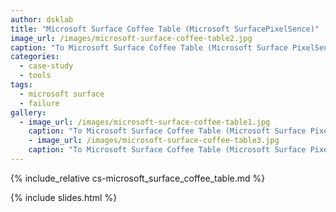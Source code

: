 ```yaml
---
author: dsklab
title: "Microsoft Surface Coffee Table (Microsoft SurfacePixelSence)"
image_url: /images/microsoft-surface-coffee-table2.jpg
caption: "Το Microsoft Surface Coffee Table (Microsoft Surface PixelSense) ήταν μια πρωτοποριακή συσκευή αλληλεπίδρασης με το χρήστη, που συνδύαζε τα πλεονεκτήματα μιας κοινής επιφάνειας τραπεζιού με τα πλεονεκτήματα του ψηφιακού κόσμου. Επρόκειτο για ένα διαδραστικό τραπέζι, που ως προϊόν απευθυνόταν κυρίως στις εμπορικές αγορές που επιδίωκαν να το χρησιμοποιήσουν σε δημόσιους χώρους, όπως καταστήματα, μπαρ, ξενοδοχεία, καζίνο, σημεία λιανικής πώλησης τόσο για ψυχαγωγικούς όσο και για πρακτικούς σκοπούς. Ως εκ τούτου, αυτό το έκανε εξαιρετικά σπάνιο και μη διαθέσιμο στους λιανικούς καταναλωτές. Εξάλλου ποιος κανονικός άνθρωπος θα ήθελε να ξοδέψει 10.000 $ για ένα τραπέζι."
categories:
  - case-study
  - tools
tags:
  - microsoft surface
  - failure
gallery:
  - image_url: /images/microsoft-surface-coffee-table1.jpg
    caption: "Το Microsoft Surface Coffee Table (Microsoft Surface PixelSense) είναι μια πλατφόρμα υπολογιστικής επιφάνειας που ανταποκρίνεται στις φυσικές χειρονομίες και τα αντικείμενα του πραγματικού κόσμου. Διαθέτει διεπαφή χρήστη 360 μοιρών, ανακλαστική επιφάνεια 30 ιντσών (76 εκ.) με προβολέα XGA DLP κάτω από την επιφάνεια που προβάλλει μια εικόνα στην κάτω πλευρά της, ενώ πέντε κάμερες στο περίβλημα της μηχανής αντανακλούν το υπέρυθρο φως από αντικείμενα και ανθρώπινα τα δάχτυλα στην επιφάνεια.Οι οπτικές δυνατότητες των φωτογραφικών μηχανών επιτρέπουν στο προϊόν να συλλαμβάνει μέσω IR μια εικόνα των αντικειμένων που τοποθετούνται κοντά στην οθόνη, με ρυθμό περίπου 60 φορές το δευτερόλεπτο."
    - image_url: /images/microsoft-surface-coffee-table3.jpg
    caption: "Το Microsoft Surface Coffee Table (Microsoft Surface PixelSense) είναι μια πλατφόρμα υπολογιστικής επιφάνειας που ανταποκρίνεται στις φυσικές χειρονομίες και τα αντικείμενα του πραγματικού κόσμου. Διαθέτει διεπαφή χρήστη 360 μοιρών, ανακλαστική επιφάνεια 30 ιντσών (76 εκ.) με προβολέα XGA DLP κάτω από την επιφάνεια που προβάλλει μια εικόνα στην κάτω πλευρά της, ενώ πέντε κάμερες στο περίβλημα της μηχανής αντανακλούν το υπέρυθρο φως από αντικείμενα και ανθρώπινα τα δάχτυλα στην επιφάνεια.Οι οπτικές δυνατότητες των φωτογραφικών μηχανών επιτρέπουν στο προϊόν να συλλαμβάνει μέσω IR μια εικόνα των αντικειμένων που τοποθετούνται κοντά στην οθόνη, με ρυθμό περίπου 60 φορές το δευτερόλεπτο."
---
```


{% include_relative cs-microsoft_surface_coffee_table.md %}

{% include slides.html %}
